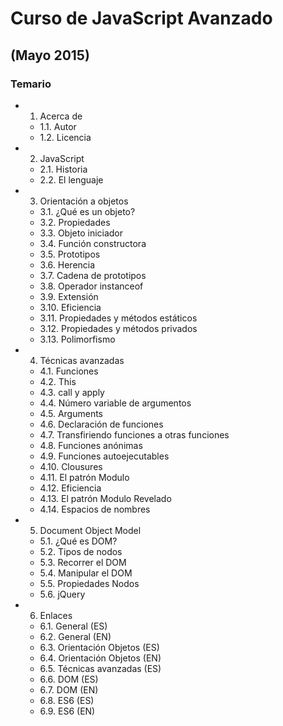 # Curso de JavaScript Avanzado
## (Mayo 2015)
### Temario
- 1. Acerca de
  - 1.1. Autor
  - 1.2. Licencia
- 2. JavaScript
  - 2.1. Historia
  - 2.2. El lenguaje
- 3. Orientación a objetos
  - 3.1. ¿Qué es un objeto?
  - 3.2. Propiedades
  - 3.3. Objeto iniciador
  - 3.4. Función constructora
  - 3.5. Prototipos
  - 3.6. Herencia
  - 3.7. Cadena de prototipos
  - 3.8. Operador instanceof
  - 3.9. Extensión
  - 3.10. Eficiencia
  - 3.11. Propiedades y métodos estáticos
  - 3.12. Propiedades y métodos privados
  - 3.13. Polimorfismo
- 4. Técnicas avanzadas
  - 4.1. Funciones
  - 4.2. This
  - 4.3. call y apply
  - 4.4. Número variable de argumentos
  - 4.5. Arguments
  - 4.6. Declaración de funciones
  - 4.7. Transfiriendo funciones a otras funciones
  - 4.8. Funciones anónimas
  - 4.9. Funciones autoejecutables
  - 4.10. Clousures
  - 4.11. El patrón Modulo
  - 4.12. Eficiencia
  - 4.13. El patrón Modulo Revelado
  - 4.14. Espacios de nombres
- 5. Document Object Model
  - 5.1. ¿Qué es DOM?
  - 5.2. Tipos de nodos
  - 5.3. Recorrer el DOM
  - 5.4. Manipular el DOM
  - 5.5. Propiedades Nodos
  - 5.6. jQuery
- 6. Enlaces
  - 6.1. General (ES)
  - 6.2. General (EN)
  - 6.3. Orientación Objetos (ES)
  - 6.4. Orientación Objetos (EN)
  - 6.5. Técnicas avanzadas (ES)
  - 6.6. DOM (ES)
  - 6.7. DOM (EN)
  - 6.8. ES6 (ES)
  - 6.9. ES6 (EN)
